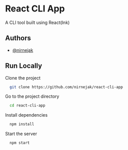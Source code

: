 # React CLI App

A CLI tool built using React(Ink)

## Authors

- [@nirnejak](https://www.github.com/nirnejak)

## Run Locally

Clone the project

```bash
  git clone https://github.com/nirnejak/react-cli-app
```

Go to the project directory

```bash
  cd react-cli-app
```

Install dependencies

```bash
  npm install
```

Start the server

```bash
  npm start
```
